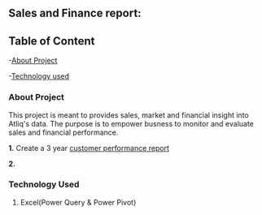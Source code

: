 ## Sales and Finance report:

## Table of Content

-[About Project](#About_Project)

-[Technology used](#Technology_Used)


### About Project

This project is meant to provides sales, market and financial insight into Atliq's data. 
The purpose is to empower busness to monitor and evaluate sales and financial performance.

**1.** Create a 3 year [customer performance report](#customerhttps://github.com/Yaw88/Excel-Sales-Finance-Analytics/blob/main/Customer%20Performance%20Report.pdf)

**2.**


### Technology Used

1. Excel(Power Query & Power Pivot)


